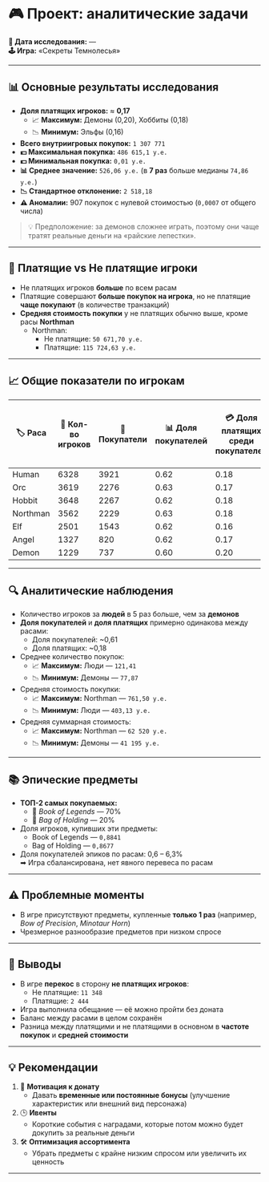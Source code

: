 # 🎮 Проект: аналитические задачи

**📅 Дата исследования:** —  
**🕹 Игра:** «Секреты Темнолесья»  

---

## 📊 Основные результаты исследования

- **Доля платящих игроков:** ≈ **0,17**
  - 📈 **Максимум:** Демоны (0,20), Хоббиты (0,18)  
  - 📉 **Минимум:** Эльфы (0,16)
- **Всего внутриигровых покупок:** `1 307 771`
- **💵 Максимальная покупка:** `486 615,1 у.е.`
- **💵 Минимальная покупка:** `0,01 у.е.`
- **📊 Среднее значение:** `526,06 у.е.` (в **7 раз** больше медианы `74,86 у.е.`)
- **📉 Стандартное отклонение:** `2 518,18`
- **⚠ Аномалии:** 907 покупок с нулевой стоимостью (`0,0007` от общего числа)

> 💡 Предположение: за демонов сложнее играть, поэтому они чаще тратят реальные деньги на «райские лепестки».

---

## 🧍 Платящие vs Не платящие игроки

- Не платящих игроков **больше** по всем расам
- Платящие совершают **больше покупок на игрока**, но не платящие **чаще покупают** (в количестве транзакций)
- **Средняя стоимость покупки** у не платящих обычно выше, кроме расы **Northman**  
  - Northman:
    - Не платящие: `50 671,70 у.е.`
    - Платящие: `115 724,63 у.е.`

---

## 📈 Общие показатели по игрокам

| 🏷 Раса | 👥 Кол-во игроков | 🛒 Покупатели | 📊 Доля покупателей | 💳 Доля платящих среди покупателей | 🛍 Среднее кол-во покупок на игрока | 💵 Средняя цена покупки | 💰 Средняя суммарная стоимость |
|--------|------------------|--------------|--------------------|------------------------------------|--------------------------------------|------------------------|------------------------------|
| Human      | 6328 | 3921 | 0.62 | 0.18 | 121.41 | 403.13 | 48 936 |
| Orc        | 3619 | 2276 | 0.63 | 0.17 | 81.74  | 510.90 | 41 763 |
| Hobbit     | 3648 | 2267 | 0.62 | 0.18 | 86.10  | 552.90 | 47 623 |
| Northman   | 3562 | 2229 | 0.63 | 0.18 | 82.11  | 761.50 | 62 520 |
| Elf        | 2501 | 1543 | 0.62 | 0.16 | 79.32  | 682.33 | 53 761 |
| Angel      | 1327 | 820  | 0.62 | 0.17 | 106.82 | 455.68 | 48 666 |
| Demon      | 1229 | 737  | 0.60 | 0.20 | 77.87  | 529.06 | 41 195 |

---

## 🔍 Аналитические наблюдения

- Количество игроков за **людей** в 5 раз больше, чем за **демонов**
- **Доля покупателей** и **доля платящих** примерно одинакова между расами:  
  - Доля покупателей: ~0,61  
  - Доля платящих: ~0,18
- Среднее количество покупок:
  - 📈 **Максимум:** Люди — `121,41`
  - 📉 **Минимум:** Демоны — `77,87`
- Средняя стоимость покупки:
  - 📈 **Максимум:** Northman — `761,50 у.е.`
  - 📉 **Минимум:** Люди — `403,13 у.е.`
- Средняя суммарная стоимость:
  - 📈 **Максимум:** Northman — `62 520 у.е.`
  - 📉 **Минимум:** Демоны — `41 195 у.е.`

---

## 📚 Эпические предметы

- **ТОП-2 самых покупаемых:**
  - 📖 *Book of Legends* — 70%
  - 🎒 *Bag of Holding* — 20%
- Доля игроков, купивших эти предметы:
  - Book of Legends — `0,8841`
  - Bag of Holding — `0,8677`
- Доля покупателей эпиков по расам: 0,6 – 6,3%  
  ➡ Игра сбалансирована, нет явного перевеса по расам

---

## ⚠ Проблемные моменты

- В игре присутствуют предметы, купленные **только 1 раз** (например, *Bow of Precision*, *Minotaur Horn*)
- Чрезмерное разнообразие предметов при низком спросе

---

## 📌 Выводы

- В игре **перекос** в сторону **не платящих игроков**:  
  - Не платящие: `11 348`
  - Платящие: `2 444`
- Игра выполнила обещание — её можно пройти без доната
- Баланс между расами в целом сохранён
- Разница между платящими и не платящими в основном в **частоте покупок** и **средней стоимости**

---

## 💡 Рекомендации

1. 🎯 **Мотивация к донату**  
   - Давать **временные или постоянные бонусы** (улучшение характеристик или внешний вид персонажа)
2. 🕒 **Ивенты**  
   - Короткие события с наградами, которые потом можно будет докупить за реальные деньги
3. 🛠 **Оптимизация ассортимента**  
   - Убрать предметы с крайне низким спросом или увеличить их ценность

---

